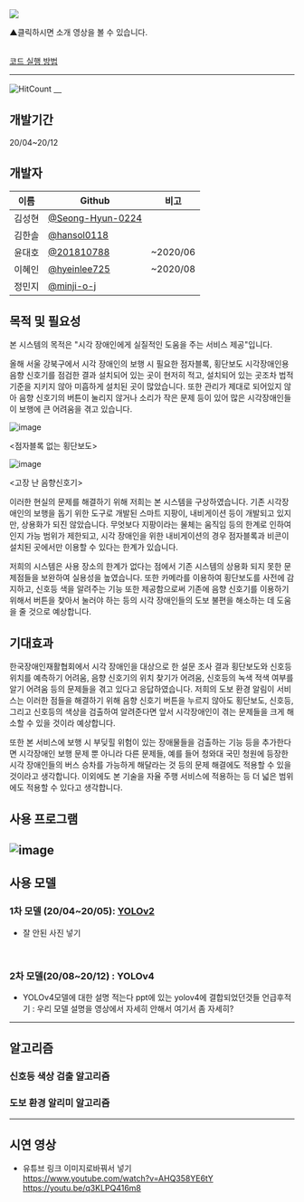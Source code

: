<a href="https://www.youtube.com/watch?v=qxElChg70Ck">
  <img src="https://user-images.githubusercontent.com/45448731/101240773-bb971580-3734-11eb-8306-26d3920e593f.png"/>
</a>

▲클릭하시면 소개 영상을 볼 수 있습니다. 
<br><br>
 

[코드 실행 방법](https://github.com/minji-o-j/system-for-visually-impaired/blob/master/How%20to%20Use(%ED%95%9C%EA%B5%AD%EC%96%B4).md)

---
![HitCount](http://hits.dwyl.com/minji-o-j/system-for-visually-impaired.svg)
[　](https://github.com/ML-DL-Study/system-for-visually-impaired/compare/master...minji-o-j:master)


## 개발기간
20/04~20/12 

## 개발자
이름|Github|비고
----|---|---
김성현|[@Seong-Hyun-0224](https://github.com/Seong-Hyun-0224)|
김한솔|[@hansol0118](https://github.com/hansol0118)| 
윤대호|[@201810788](https://github.com/201810788)|~2020/06
이혜인|[@hyeinlee725](https://github.com/hyeinlee725)|~2020/08
정민지|[@minji-o-j](https://github.com/minji-o-j)|


## 목적 및 필요성
본 시스템의 목적은 "시각 장애인에게 실질적인 도움을 주는 서비스 제공"입니다.

올해 서울 강북구에서 시각 장애인의 보행 시 필요한 점자블록, 횡단보도 시각장애인용 음향 신호기를 점검한 결과 설치되어 있는 곳이 현저히 적고, 설치되어 있는 곳조차 법적 기준을 지키지 않아 미흡하게 설치된 곳이 많았습니다. 또한 관리가 제대로 되어있지 않아 음향 신호기의 버튼이 눌리지 않거나 소리가 작은 문제 등이 있어 많은 시각장애인들이 보행에 큰 어려움을 겪고 있습니다.

![image](https://user-images.githubusercontent.com/61938029/101277513-586eb700-37f8-11eb-84a7-e6b07f126280.png)


<점자블록 없는 횡단보도>
 
![image](https://user-images.githubusercontent.com/61938029/101277552-9bc92580-37f8-11eb-933e-eefaef446cdc.png)

<고장 난 음향신호기>
 

이러한 현실의 문제를 해결하기 위해 저희는 본 시스템을 구상하였습니다.
기존 시각장애인의 보행을 돕기 위한 도구로 개발된 스마트 지팡이, 내비게이션 등이 개발되고 있지만, 상용화가 되진 않았습니다. 무엇보다 지팡이라는 물체는 움직임 등의 한계로 인하여 인지 가능 범위가 제한되고, 시각 장애인을 위한 내비게이션의 경우 점자블록과 비콘이 설치된 곳에서만 이용할 수 있다는 한계가 있습니다.

저희의 시스템은 사용 장소의 한계가 없다는 점에서 기존 시스템의 상용화 되지 못한 문제점들을 보완하여 실용성을 높였습니다. 또한 카메라를 이용하여 횡단보도를 사전에 감지하고, 신호등 색을 알려주는 기능 또한 제공함으로써 기존에 음향 신호기를 이용하기 위해서 버튼을 찾아서 눌러야 하는 등의 시각 장애인들의 도보 불편을 해소하는 데 도움을 줄 것으로 예상합니다.


## 기대효과
한국장애인재활협회에서 시각 장애인을 대상으로 한 설문 조사 결과 횡단보도와 신호등 위치를 예측하기 어려움, 음향 신호기의 위치 찾기가 어려움, 신호등의 녹색 적색 여부를 알기 어려움 등의 문제들을 겪고 있다고 응답하였습니다. 저희의 도보 환경 알림이 서비스는 이러한 점들을 해결하기 위해 음향 신호기 버튼을 누르지 않아도 횡단보도, 신호등, 그리고 신호등의 색상을 검출하여 알려준다면 앞서 시각장애인이 겪는 문제들을 크게 해소할 수 있을 것이라 예상합니다.

또한 본 서비스에 보행 시 부딪힐 위험이 있는 장애물들을 검출하는 기능 등을 추가한다면 시각장애인 보행 문제 뿐 아니라 다른 문제들, 예를 들어 청와대 국민 청원에 등장한 시각 장애인들의 버스 승차를 가능하게 해달라는 것 등의 문제 해결에도 적용할 수 있을 것이라고 생각합니다. 이외에도 본 기술을 자율 주행 서비스에 적용하는 등 더 넓은 범위에도 적용할 수 있다고 생각합니다.

## 사용 프로그램
![image](https://user-images.githubusercontent.com/45448731/101232065-c5982480-36f2-11eb-894f-bb80c7f722a4.png)
---
## 사용 모델
### 1차 모델 (20/04~20/05): [YOLOv2](https://github.com/minji-o-j/system-for-visually-impaired/tree/master/v.1.0_YOLOv2(~200529))  
- 잘 안된 사진 넣기
<br>

### 2차 모델(20/08~20/12) : YOLOv4
- YOLOv4모델에 대한 설명 적는다
ppt에 있는 yolov4에 결합되었던것들 언급후적기 : 우리 모델 설명을 영상에서 자세히 안해서 여기서 좀 자세히?

---
## 알고리즘
### 신호등 색상 검출 알고리즘  
### 도보 환경 알리미 알고리즘  
---
## 시연 영상
- 유튜브 링크 이미지로바꿔서 넣기  
https://www.youtube.com/watch?v=AHQ358YE6tY  
https://youtu.be/q3KLPQ416m8  
